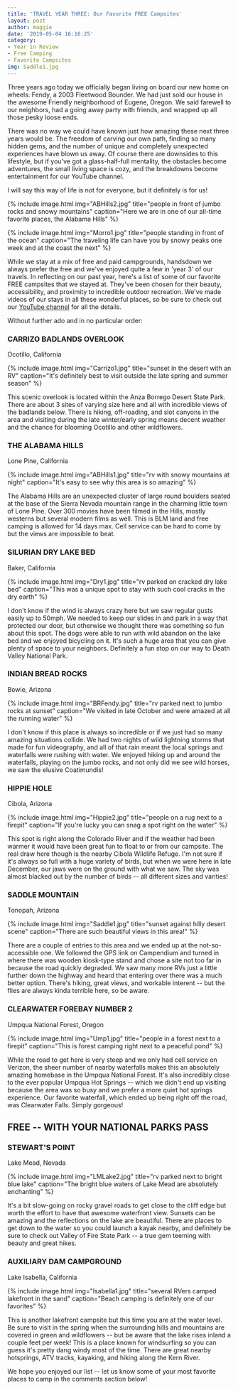 ```yaml
---
title: 'TRAVEL YEAR THREE: Our Favorite FREE Campsites'
layout: post
author: maggie
date: '2019-05-04 16:16:25'
category:
- Year in Review
- Free Camping
- Favorite Campsites
img: Saddle1.jpg
---
```


Three years ago today we officially began living on board our new home on wheels: Fendy, a 2003 Fleetwood Bounder. We had just sold our house in the awesome Friendly neighborhood of Eugene, Oregon. We said farewell to our neighbors, had a going away party with friends, and wrapped up all those pesky loose ends.

There was no way we could have known just how amazing these next three years would be. The freedom of carving our own path, finding so many hidden gems, and the number of unique and completely unexpected experiences have blown us away. Of course there are downsides to this lifestyle, but if you've got a glass-half-full mentality, the obstacles become adventures, the small living space is cozy, and the breakdowns become entertainment for our YouTube channel.

I will say this way of life is not for everyone, but it definitely is for us!

{% include image.html img="ABHills2.jpg" title="people in front of jumbo rocks and snowy mountains" caption="Here we are in one of our all-time favorite places, the Alabama Hills" %}

{% include image.html img="Morro1.jpg" title="people standing in front of the ocean" caption="The traveling life can have you by snowy peaks one week and at the coast the next" %}

While we stay at a mix of free and paid campgrounds, handsdown we always prefer the free and we've enjoyed quite a few in 'year 3' of our travels. In reflecting on our past year, here's a list of some of our favorite FREE campsites that we stayed at. They've been chosen for their beauty, accessibility, and proximity to incredible outdoor recreation. We've made videos of our stays in all these wonderful places, so be sure to check out our [YouTube channel](http://www.youtube.com/wanderlandtravelers) for all the details.

Without further ado and in no particular order:

### CARRIZO BADLANDS OVERLOOK
Ocotillo, California

{% include image.html img="Carrizo1.jpg" title="sunset in the desert with an RV" caption="It's definitely best to visit outside the late spring and summer season" %}

This scenic overlook is located within the Anza Borrego Desert State Park. There are about 3 sites of varying size here and all with incredible views of the badlands below. There is hiking, off-roading, and slot canyons in the area and visiting during the late winter/early spring means decent weather and the chance for blooming Ocotillo and other wildflowers. 

### THE ALABAMA HILLS
Lone Pine, California

{% include image.html img="ABHills1.jpg" title="rv with snowy mountains at night" caption="It's easy to see why this area is so amazing" %}

The Alabama Hills are an unexpected cluster of large round boulders seated at the base of the Sierra Nevada mountain range in the charming little town of Lone Pine.  Over 300 movies have been filmed in the Hills, mostly westerns but several modern films as well. This is BLM land and free camping is allowed for 14 days max. Cell service can be hard to come by but the views are impossible to beat.

### SILURIAN DRY LAKE BED
Baker, California

{% include image.html img="Dry1.jpg" title="rv parked on cracked dry lake bed" caption="This was a unique spot to stay with such cool cracks in the dry earth" %}

I don't know if the wind is always crazy here but we saw regular gusts easily up to 50mph. We needed to keep our slides in and park in a way that protected our door, but otherwise we thought there was something so fun about this spot. The dogs were able to run with wild abandon on the lake bed and we enjoyed bicycling on it. It's such a huge area that you can give plenty of space to your neighbors. Definitely a fun stop on our way to Death Valley National Park.

### INDIAN BREAD ROCKS
Bowie, Arizona

{% include image.html img="BRFendy.jpg" title="rv parked next to jumbo rocks at sunset" caption="We visited in late October and were amazed at all the running water" %}

I don't know if this place is always so incredible or if we just had so many amazing situations collide. We had two nights of wild lightning storms that made for fun videography, and all of that rain meant the local springs and waterfalls were rushing with water. We enjoyed hiking up and around the waterfalls, playing on the jumbo rocks, and not only did we see wild horses, we saw the elusive Coatimundis!

### HIPPIE HOLE
Cibola, Arizona

{% include image.html img="Hippie2.jpg" title="people on a rug next to a firepit" caption="If you're lucky you can snag a spot right on the water" %}

This spot is right along the Colorado River and if the weather had been warmer it would have been great fun to float to or from our campsite. The real draw here though is the nearby Cibola Wildlife Refuge. I'm not sure if it's always so full with a huge variety of birds, but when we were here in late December, our jaws were on the ground with what we saw. The sky was almost blacked out by the number of birds -- all different sizes and varities!

### SADDLE MOUNTAIN
Tonopah, Arizona

{% include image.html img="Saddle1.jpg" title="sunset against hilly desert scene" caption="There are such beautiful views in this area!" %}

There are a couple of entries to this area and we ended up at the not-so-accessible one. We followed the GPS link on Campendium and turned in where there was wooden kiosk-type stand and chose a site not too far in because the road quickly degraded. We saw many more RVs just a little further down the highway and heard that entering over there was a much better option. There's hiking, great views, and workable interent -- but the flies are always kinda terrible here, so be aware.

### CLEARWATER FOREBAY NUMBER 2
Umpqua National Forest, Oregon

{% include image.html img="Ump1.jpg" title="people in a forest next to a firepit" caption="This is forest camping right next to a peaceful pond" %}

While the road to get here is very steep and we only had cell service on Verizon, the sheer number of nearby waterfalls makes this an absolutely amazing homebase in the Umpqua National Forest.  It's also incredibly close to the ever popular Umpqua Hot Springs -- which we didn't end up visiting because the area was so busy and we prefer a more quiet hot springs experience. Our favorite waterfall, which ended up being right off the road, was Clearwater Falls. Simply gorgeous!

## FREE -- WITH YOUR NATIONAL PARKS PASS

### STEWART'S POINT
Lake Mead, Nevada

{% include image.html img="LMLake2.jpg" title="rv parked next to bright blue lake" caption="The bright blue waters of Lake Mead are absolutely enchanting" %}

It's a bit slow-going on rocky gravel roads to get close to the cliff edge but worth the effort to have that awesome waterfront view. Sunsets can be amazing and the reflections on the lake are beautiful. There are places to get down to the water so you could launch a kayak nearby, and definitely be sure to check out Valley of Fire State Park -- a true gem teeming with beauty and great hikes.

### AUXILIARY DAM CAMPGROUND
Lake Isabella, California

{% include image.html img="Isabella1.jpg" title="several RVers camped lakefront in the sand" caption="Beach camping is definitely one of our favorites" %}

This is another lakefront campsite but this time you are at the water level. Be sure to visit in the spring when the surrounding hills and mountains are covered in green and wildflowers -- but be aware that the lake rises inland a couple feet per week! This is a place known for windsurfing so you can guess it's pretty dang windy most of the time. There are great nearby hotsprings, ATV tracks, kayaking, and hiking along the Kern River.

 We hope you enjoyed our list -- let us know some of your most favorite places to camp in the comments section below!